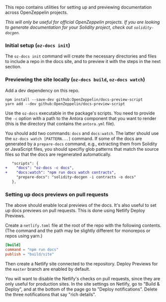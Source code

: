 This repo contains utilities for setting up and previewing documentation across
OpenZeppelin projects.

*This will only be useful for official OpenZeppelin projects. If you are
looking to generate documentation for your Solidity project, check out
`solidity-docgen`.*

### Initial setup (`oz-docs init`)

The `oz-docs init` command will create the necessary directories and files to
include a repo in the docs site, and to preview it with the steps in the next
section.

### Previewing the site locally (`oz-docs build`, `oz-docs watch`)

Add a dev dependency on this repo.

```
npm install --save-dev github:OpenZeppelin/docs-preview-script
yarn add --dev github:OpenZeppelin/docs-preview-script
```

Use the `oz-docs` executable in the package's scripts. You need to provide the
`-c` option with a path to the Antora component that you want to render (this
is the directory that contains the `antora.yml` file).

You should add two commands: `docs` and `docs:watch`. The latter should use the
`oz-docs watch [PATTERN...]` command. If some of the docs are generated by a
`prepare-docs` command, e.g., extracting them from Solidity or JavaScript
files, you should specifiy glob patterns that match the source files so that
the docs are regenerated automatically.

```diff
   "scripts": {
+    "docs": "oz-docs -c docs",
+    "docs:watch": "npm run docs watch contracts",
     "prepare-docs": "solidity-docgen -i contracts -o docs"
   },
```

### Setting up docs previews on pull requests

The above should enable local previews of the docs. It's also useful to set up
docs previews on pull requests. This is done using Netlify Deploy Previews.

Create a `netlify.toml` file at the root of the repo with the following contents.
(The command and the path may be slightly different for monorepos or repos using
yarn.)

```toml
[build]
command = "npm run docs"
publish = "build/site"
```

Then create a Netlify site connected to the repository. Deploy Previews for the
`master` branch are enabled by default.

You will want to disable the Netlify's checks on pull requests, since they are
only useful for production sites. In the site settings on Netlify, go to "Build
& Deploy", and at the bottom of the page go to "Deploy notifications". Delete
the three notifications that say "rich details".
